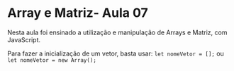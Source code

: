 # Array e Matriz- Aula 07
Nesta aula foi ensinado a utilização e manipulação de Arrays e Matriz, com JavaScript. 

Para fazer a inicialização de um vetor, basta usar:
`let nomeVetor = [];` ou `let nomeVetor = new Array();`

<!-- https://docs.github.com/pt/get-started/writing-on-github/getting-started-with-writing-and-formatting-on-github/basic-writing-and-formatting-syntax -->